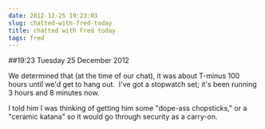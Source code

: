 ```yaml
---
date: 2012-12-25 19:23:03
slug: chatted-with-fred-today
title: chatted with Fred today
tags: fred
---
```


##19:23 Tuesday 25 December 2012

We determined that (at the time of our chat), it was about T-minus 100 hours until we'd get to hang out.  I've got a stopwatch set; it's been running 3 hours and 8 minutes now.

I told him I was thinking of getting him some "dope-ass chopsticks," or a "ceramic katana" so it would go through security as a carry-on.
